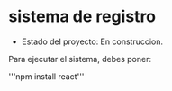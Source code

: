 <h1>sistema de registro</h1>

- Estado del proyecto: En construccion.

Para ejecutar el sistema, debes poner:

'''npm install react'''
